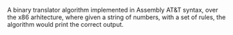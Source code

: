
A binary translator algorithm implemented in Assembly AT&T syntax, over the x86 arhitecture, where given a string of numbers, with a set of rules, the algorithm would print the correct output.

